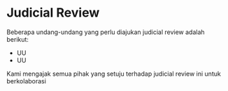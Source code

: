 # Judicial Review

Beberapa undang-undang yang perlu diajukan judicial review adalah berikut:

* UU
* UU

Kami mengajak semua pihak yang setuju terhadap judicial review ini untuk berkolaborasi
